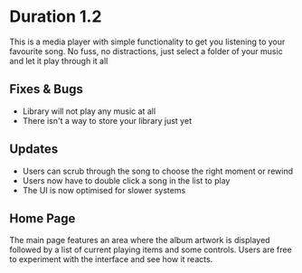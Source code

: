 # Duration 1.2
This is a media player with simple functionality to get you listening to your favourite song.
No fuss, no distractions, just select a folder of your music and let it play through it all

## Fixes & Bugs
- Library will not play any music at all
- There isn't a way to store your library just yet 

## Updates
- Users can scrub through the song to choose the right moment or rewind
- Users now have to double click a song in the list to play
- The UI is now optimised for slower systems

## Home Page
The main page features an area where the album artwork is displayed followed by a list of current playing items and some controls.
Users are free to experiment with the interface and see how it reacts.
